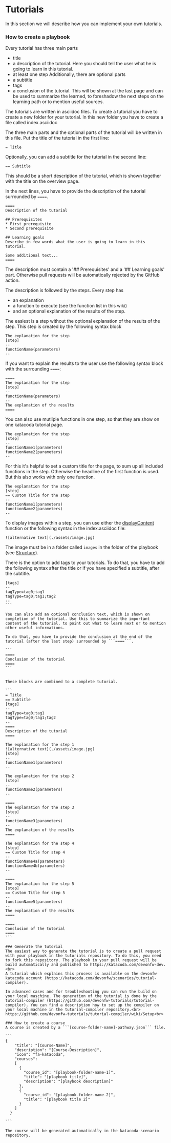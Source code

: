 # Tutorials

In this section we will describe how you can implement your own tutorials.

### How to create a playbook
Every tutorial has three main parts
* title
* a description of the tutorial. Here you should tell the user what he is going to learn in this tutorial.
* at least one step
Additionally, there are optional parts
* a subtitle
* tags
* a conclusion of the tutorial. This will be shown at the last page and can be used to summarize the learned, to foreshadow the next steps on the learning path or to mention useful sources.

The tutorials are written in asciidoc files. 
To create a tutorial you have to create a new folder for your tutorial. In this new folder you have to create a file called index.asciidoc

The three main parts and the optional parts of the tutorial will be written in this file. Put the title of the tutorial in the first line:
```
= Title
```

Optionally, you can add a subtitle for the tutorial in the second line:
```
== Subtitle
```
This should be a short description of the tutorial, which is shown together with the title on the overview page.

In the next lines, you have to provide the description of the tutorial surrounded by ```====```.

```
====
Description of the tutorial

## Prerequisites
* First prerequisite
* Second prerequisite 

## Learning goals
Describe in few words what the user is going to learn in this tutorial.

Some additional text...
====
```
The description must contain a '## Prerequisites' and a '## Learning goals' part. Otherwise pull requests will be automatically rejected by the GitHub action.


The description is followed by the steps. Every step has
* an explanation
* a function to execute (see the function list in this wiki)
* and an optional explanation of the results of the step.

The easiest is a step without the optional explanation of the results of the step. This step is created by the following syntax block

```
The explanation for the step
[step]
--
functionName(parameters)
--
```

If you want to explain the results to the user use the following syntax block with the surrounding ```====```:

```
====
The explanation for the step
[step]
--
functionName(parameters)
--
The explanation of the results
====
```

You can also use mutliple functions in one step, so that they are show on one katacoda tutorial page.

```
The explanation for the step
[step]
--
functionName1(parameters)
functionName2(parameters)
--
```
For this it's helpful to set a custom title for the page, to sum up all included functions in the step. Otherwise the headline  of the first function is used. But this also works with only one function.

```
The explanation for the step
[step]
== Custom Title for the step
--
functionName1(parameters)
functionName2(parameters)
--
```

To display images within a step, you can use either the [displayContent](https://github.com/devonfw-tutorials/tutorial-compiler/wiki/Functions#displayContent) function or the following syntax in the index.asciidoc file:
```
![alternative text](./assets/image.jpg)
```
The image must be in a folder called `images` in the folder of the playbook (see [Structure](https://github.com/devonfw-tutorials/tutorial-compiler/wiki/Structure)).

There is the option to add tags to your tutorials. To do that, you have to add the following syntax after the title or if you have specified a subtitle, after the subtitle.

````
[tags]
--
tagType=tag0;tag1
tagType=tag0;tag1;tag2
--
```

You can also add an optional conclusion text, which is shown on completion of the tutorial. Use this to summarize the important content of the tutorial, to point out what to learn next or to mention other useful informations.

To do that, you have to provide the conclusion at the end of the tutorial (after the last step) surrounded by ```====```.

```
====
Conclusion of the tutorial
====
```


These blocks are combined to a complete tutorial.

```
= Title
== Subtitle
[tags]
--
tagType=tag0;tag1
tagType=tag0;tag1;tag2
--
====
Description of the tutorial
====

The explanation for the step 1
![alternative text](./assets/image.jpg)
[step]
--
functionName1(parameters)
--

The explanation for the step 2
[step]
--
functionName2(parameters)
--

====
The explanation for the step 3
[step]
--
functionName3(parameters)
--
The explanation of the results
====

The explanation for the step 4
[step]
== Custom Title for step 4
--
functionName4a(parameters)
functionName4b(parameters)
--

====
The explanation for the step 5
[step]
== Custom Title for step 5
--
functionName5(parameters)
--
The explanation of the results
====

====
Conclusion of the tutorial
====
```

### Generate the tutorial
The easiest way to generate the tutorial is to create a pull request with your playbook in the tutorials repository. To do this, you need to fork this repository. The playbook in your pull request will be build automatically and published to https://katacoda.com/devonfw-dev.<br>
A tutorial which explains this process is available on the devonfw katacoda account (https://katacoda.com/devonfw/scenarios/tutorial-compiler).

In advanced cases and for troubleshooting you can run the build on your local maschine. The generation of the tutorial is done by the tutorial-compiler (https://github.com/devonfw-tutorials/tutorial-compiler). You can find a description how to set up the compiler on your local machine in the tutorial-compiler repository.<br>
https://github.com/devonfw-tutorials/tutorial-compiler/wiki/Setup<br>

### How to create a course 
A course is created by a ```[course-folder-name]-pathway.json``` file. 

```
{
    "title": "[Course-Name]",
    "description": "[Course-Description]",
    "icon": "fa-katacoda",
    "courses": 
    [
      {
        "course_id": "[playbook-folder-name-1]",
        "title": "[playbook title]",
        "description": "[playbook description]"
      },
      {
        "course_id": "[playbook-folder-name-2]",
        "title": "[playbook title 2]"
      }
    ]
  }

``` 

The course will be generated automatically in the katacoda-scenario repository.
